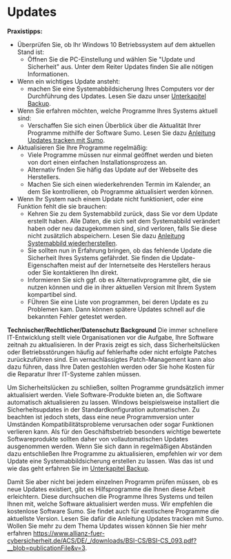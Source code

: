 # Updates
**Praxistipps:**

* Überprüfen Sie, ob Ihr Windows 10 Betriebssystem auf dem aktuellen Stand ist:
  * Öffnen Sie die PC-Einstellung und wählen Sie "Update und Sicherheit" aus. Unter dem Reiter Updates finden Sie alle nötigen Informationen.
* Wenn ein wichtiges Update ansteht:
  * machen Sie eine Systemabbildsicherung Ihres Computers vor der Durchführung des Updates. Lesen Sie dazu unser [Unterkapitel Backup](https://github.com/FlorianWoelki/mp_it_sicherheit/blob/master/user_behaviour/backup.md).
* Wenn Sie erfahren möchten, welche Programme Ihres Systems aktuell sind:
  * Verschaffen Sie sich einen Überblick über die Aktualität Ihrer Programme mithilfe der Software Sumo. Lesen Sie dazu [Anleitung Updates tracken mit Sumo](https://github.com/FlorianWoelki/mp_it_sicherheit/blob/master/user_behaviour/updates_instructions.md).
* Aktualisieren Sie Ihre Programme regelmäßig:
  * Viele Programme müssen nur einmal geöffnet werden und bieten von dort einen einfachen Installationsprozess an.
  * Alternativ finden Sie häfig das Update auf der Webseite des Herstellers.
  * Machen Sie sich einen wiederkehrenden Termin im Kalender, an dem Sie kontrollieren, ob Programme aktualisiert werden können.
* Wenn Ihr System nach einem Update nicht funktioniert, oder  eine Funktion fehlt die sie brauchen:
  * Kehren Sie zu dem Systemabbild zurück, dass Sie vor dem Update erstellt haben. Alle Daten, die sich seit dem Systemabbild verändert haben oder neu dazugekommen sind, sind verloren, falls Sie diese nicht zusätzlich abspeichern. Lesen Sie dazu [Anleitung Systemabbild wiederherstellen](https://github.com/FlorianWoelki/mp_it_sicherheit/blob/master/user_behaviour/backup_instructions.md).
  * Sie sollten nun in Erfahrung bringen, ob das fehlende Update die Sicherheit Ihres Systems gefährdet. Sie finden die Update-Eigenschaften meist auf der Internetseite des Herstellers heraus oder Sie kontaktieren Ihn direkt.
  * Informieren Sie sich ggf. ob es Alternativprogramme gibt, die sie nutzen können und die in ihrer aktuellen Version mit Ihrem System kompartibel sind.
  * FÜhren Sie eine Liste von programmen, bei deren Update es zu Problemen kam. Dann können spätere Updates schnell auf die bekannten Fehler getestet werden.

**Technischer/Rechtlicher/Datenschutz Background**
Die immer schnellere IT-Entwicklung stellt viele Organisationen vor die Aufgabe, Ihre Software zeitnah zu aktualisieren. In der Praxis zeigt es sich, dass Sicherheitslücken oder Betriebsstörungen häufig auf fehlerhafte oder nicht erfolgte Patches zurückzuführen sind. Ein vernachlässigtes Patch-Management kann also dazu führen, dass Ihre Daten gestohlen werden oder Sie hohe Kosten für die Reparatur Ihrer IT-Systeme zahlen müssen.

Um Sicherheitslücken zu schließen, sollten Programme grundsätzlich immer aktualisiert werden. Viele Software-Produkte bieten an, die Software automatisch aktualisieren zu lassen. Windows beispielsweise installiert die Sicherheitsupdates in der Standardkonfiguration automatischen. Zu beachten ist jedoch stets, dass eine neue Programmversion unter Umständen Kompatibilitätsprobleme verursachen oder sogar Funktionen verlieren kann. Als für den Geschäftsbetrieb besonders wichtige bewertete Softwareprodukte sollten daher von vollautomatischen Updates ausgenommen werden. Wenn Sie sich dann in regelmäßigen Abständen dazu entschließen Ihre Programme zu aktualisieren, empfehlen wir vor dem Update eine Systemabbildsicherung erstellen zu lassen. Was das ist und wie das geht erfahren Sie im [Unterkapitel Backup](https://github.com/FlorianWoelki/mp_it_sicherheit/blob/master/user_behaviour/backup.md).

Damit Sie aber nicht bei jedem einzelnen Programm prüfen müssen, ob es neue Updates existiert, gibt es Hilfsprogramme die Ihnen diese Arbeit erleichtern. Diese durchsuchen die Programme Ihres Systems und teilen Ihnen mit, welche Software aktualisiert werden muss. Wir empfehlen die kostenlose Software Sumo. Sie findet auch für exotischere Programme die aktuellste Version. Lesen Sie dafür die Anleitung Updates tracken mit Sumo. Wollen Sie mehr zu dem Thema Updates wissen können Sie hier mehr erfahren https://www.allianz-fuer-cybersicherheit.de/ACS/DE/_/downloads/BSI-CS/BSI-CS_093.pdf?__blob=publicationFile&v=3.

